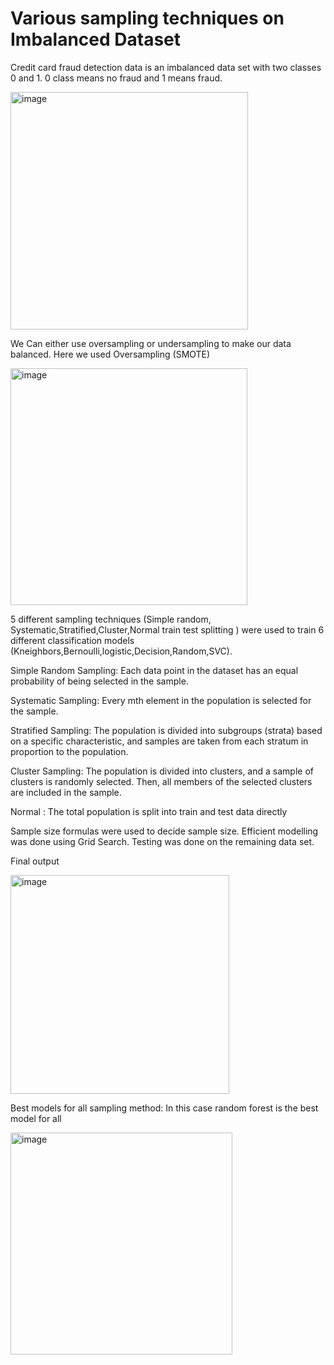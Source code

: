 # Various sampling techniques on Imbalanced Dataset
Credit card fraud detection data is an imbalanced data set with two classes 0 and 1. 0 class means no fraud and 1 means fraud. 

<img width="380" alt="image" src="https://user-images.githubusercontent.com/65918628/219943483-eee58097-017e-4d46-8b46-275d1bf48485.png">

We Can either use oversampling or undersampling to make our data balanced. Here we used Oversampling (SMOTE)

<img width="379" alt="image" src="https://user-images.githubusercontent.com/65918628/219943645-45671bda-a718-4f9c-a59c-f9e6f55b16a5.png">


5 different sampling techniques (Simple random, Systematic,Stratified,Cluster,Normal train test splitting ) were used to train 6 different classification models (Kneighbors,Bernoulli,logistic,Decision,Random,SVC). 

Simple Random Sampling: Each data point in the dataset has an equal probability of being selected in the sample.

Systematic Sampling: Every mth element in the population is selected for the sample.

Stratified Sampling: The population is divided into subgroups (strata) based on a specific characteristic, and samples are taken from each stratum in proportion to the population.

Cluster Sampling: The population is divided into clusters, and a sample of clusters is randomly selected. Then, all members of the selected clusters are included in the sample.

Normal : The total population is split into train and test data directly 

Sample size formulas were used to decide sample size. 
Efficient modelling was done using Grid Search. Testing was done on the remaining data set.

Final output

<img width="350" alt="image" src="https://user-images.githubusercontent.com/65918628/219943726-f0eaaf03-f578-4492-bf13-0c951b030249.png">

Best models for all sampling  method: 
In this case random forest is the best model for all

<img width="355" alt="image" src="https://user-images.githubusercontent.com/65918628/219943755-12bbccac-913e-488a-bac1-9a1dd44c98bf.png">
